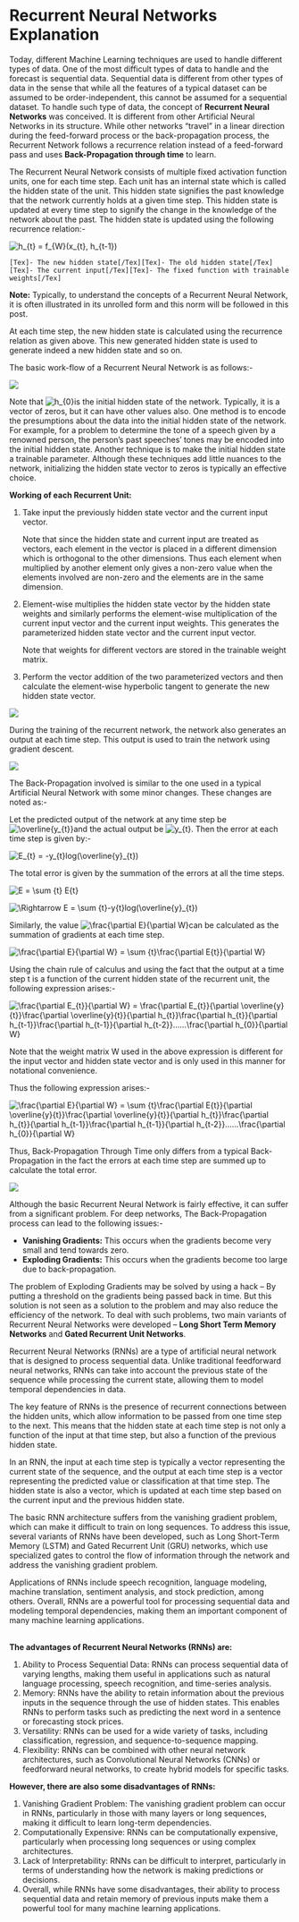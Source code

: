 ﻿# Recurrent Neural Networks Explanation

Today, different Machine Learning techniques are used to handle different types of data. One of the most difficult types of data to handle and the forecast is sequential data. Sequential data is different from other types of data in the sense that while all the features of a typical dataset can be assumed to be order-independent, this cannot be assumed for a sequential dataset. To handle such type of data, the concept of **Recurrent Neural Networks** was conceived. It is different from other Artificial Neural Networks in its structure. While other networks “travel” in a linear direction during the feed-forward process or the back-propagation process, the Recurrent Network follows a recurrence relation instead of a feed-forward pass and uses **Back-Propagation through time** to learn. 

The Recurrent Neural Network consists of multiple fixed activation function units, one for each time step. Each unit has an internal state which is called the hidden state of the unit. This hidden state signifies the past knowledge that the network currently holds at a given time step. This hidden state is updated at every time step to signify the change in the knowledge of the network about the past. The hidden state is updated using the following recurrence relation:- 

![h_{t} = f_{W}(x_{t}, h_{t-1})     ](https://www.geeksforgeeks.org/wp-content/ql-cache/quicklatex.com-ae0960d44bb367865a29a09827a18b66_l3.png "Rendered by QuickLaTeX.com")

```
[Tex]- The new hidden state[/Tex][Tex]- The old hidden state[/Tex][Tex]- The current input[/Tex][Tex]- The fixed function with trainable weights[/Tex]
```


**Note:** Typically, to understand the concepts of a Recurrent Neural Network, it is often illustrated in its unrolled form and this norm will be followed in this post. 

At each time step, the new hidden state is calculated using the recurrence relation as given above. This new generated hidden state is used to generate indeed a new hidden state and so on. 

The basic work-flow of a Recurrent Neural Network is as follows:- 

![](https://media.geeksforgeeks.org/wp-content/uploads/20190701121614/unrolled.png)

Note that ![h_{0}     ](https://www.geeksforgeeks.org/wp-content/ql-cache/quicklatex.com-997a46ed42cf5e5f979c59bb10042708_l3.png "Rendered by QuickLaTeX.com")is the initial hidden state of the network. Typically, it is a vector of zeros, but it can have other values also. One method is to encode the presumptions about the data into the initial hidden state of the network. For example, for a problem to determine the tone of a speech given by a renowned person, the person’s past speeches’ tones may be encoded into the initial hidden state. Another technique is to make the initial hidden state a trainable parameter. Although these techniques add little nuances to the network, initializing the hidden state vector to zeros is typically an effective choice. 

**Working of each Recurrent Unit:**

1.  Take input the previously hidden state vector and the current input vector. 
    
    Note that since the hidden state and current input are treated as vectors, each element in the vector is placed in a different dimension which is orthogonal to the other dimensions. Thus each element when multiplied by another element only gives a non-zero value when the elements involved are non-zero and the elements are in the same dimension.
    
2.  Element-wise multiplies the hidden state vector by the hidden state weights and similarly performs the element-wise multiplication of the current input vector and the current input weights. This generates the parameterized hidden state vector and the current input vector. 
    
    Note that weights for different vectors are stored in the trainable weight matrix.
    
3.  Perform the vector addition of the two parameterized vectors and then calculate the element-wise hyperbolic tangent to generate the new hidden state vector.

![](https://media.geeksforgeeks.org/wp-content/uploads/20190701130640/working1.png)

During the training of the recurrent network, the network also generates an output at each time step. This output is used to train the network using gradient descent. 

![](https://media.geeksforgeeks.org/wp-content/uploads/20190701141846/yt.png)

The Back-Propagation involved is similar to the one used in a typical Artificial Neural Network with some minor changes. These changes are noted as:- 

Let the predicted output of the network at any time step be ![\overline{y_{t}}     ](https://www.geeksforgeeks.org/wp-content/ql-cache/quicklatex.com-96706e97cdb7624109cc38dd0d566cad_l3.png "Rendered by QuickLaTeX.com")and the actual output be ![y_{t}     ](https://www.geeksforgeeks.org/wp-content/ql-cache/quicklatex.com-3592a53d1c72803f61c760eebd434ed7_l3.png "Rendered by QuickLaTeX.com"). Then the error at each time step is given by:- 

![E_{t} = -y_{t}log(\overline{y}_{t})     ](https://www.geeksforgeeks.org/wp-content/ql-cache/quicklatex.com-e6cf536bbecb7e2efff745a460664b3a_l3.png "Rendered by QuickLaTeX.com")

The total error is given by the summation of the errors at all the time steps. 

![E = \sum _{t} E_{t}     ](https://www.geeksforgeeks.org/wp-content/ql-cache/quicklatex.com-b2d46541914d12d35293a0d2278da7f2_l3.png "Rendered by QuickLaTeX.com")

![\Rightarrow E = \sum _{t}-y_{t}log(\overline{y}_{t})     ](https://www.geeksforgeeks.org/wp-content/ql-cache/quicklatex.com-81307ffd3b85ed39defa472b6bf0d8bf_l3.png "Rendered by QuickLaTeX.com")

Similarly, the value ![\frac{\partial E}{\partial W}     ](https://www.geeksforgeeks.org/wp-content/ql-cache/quicklatex.com-8fdfb69f0343924e0b58b69cda2bcf8e_l3.png "Rendered by QuickLaTeX.com")can be calculated as the summation of gradients at each time step. 

![\frac{\partial E}{\partial W} = \sum _{t}\frac{\partial E_{t}}{\partial W}     ](https://www.geeksforgeeks.org/wp-content/ql-cache/quicklatex.com-77d3b1d8b2898dbda0a9ef7fa991a25b_l3.png "Rendered by QuickLaTeX.com")

Using the chain rule of calculus and using the fact that the output at a time step t is a function of the current hidden state of the recurrent unit, the following expression arises:- 

![\frac{\partial E_{t}}{\partial W} = \frac{\partial E_{t}}{\partial \overline{y}_{t}}\frac{\partial \overline{y}_{t}}{\partial h_{t}}\frac{\partial h_{t}}{\partial h_{t-1}}\frac{\partial h_{t-1}}{\partial h_{t-2}}......\frac{\partial h_{0}}{\partial W}     ](https://www.geeksforgeeks.org/wp-content/ql-cache/quicklatex.com-28a19618945eaa21ddbdb3663e4d89c9_l3.png "Rendered by QuickLaTeX.com")

Note that the weight matrix W used in the above expression is different for the input vector and hidden state vector and is only used in this manner for notational convenience. 

Thus the following expression arises:- 

![\frac{\partial E}{\partial W} = \sum _{t}\frac{\partial E_{t}}{\partial \overline{y}_{t}}\frac{\partial \overline{y}_{t}}{\partial h_{t}}\frac{\partial h_{t}}{\partial h_{t-1}}\frac{\partial h_{t-1}}{\partial h_{t-2}}......\frac{\partial h_{0}}{\partial W}     ](https://www.geeksforgeeks.org/wp-content/ql-cache/quicklatex.com-009c50035cb68c93ddd23ea0f598d11c_l3.png "Rendered by QuickLaTeX.com")

Thus, Back-Propagation Through Time only differs from a typical Back-Propagation in the fact the errors at each time step are summed up to calculate the total error. 

![](https://media.geeksforgeeks.org/wp-content/uploads/20190701153452/back-prop.png)

Although the basic Recurrent Neural Network is fairly effective, it can suffer from a significant problem. For deep networks, The Back-Propagation process can lead to the following issues:- 

*   **Vanishing Gradients:** This occurs when the gradients become very small and tend towards zero.
*   **Exploding Gradients:** This occurs when the gradients become too large due to back-propagation.

  
The problem of Exploding Gradients may be solved by using a hack – By putting a threshold on the gradients being passed back in time. But this solution is not seen as a solution to the problem and may also reduce the efficiency of the network. To deal with such problems, two main variants of Recurrent Neural Networks were developed – **Long Short Term Memory Networks** and **Gated Recurrent Unit Networks**.

Recurrent Neural Networks (RNNs) are a type of artificial neural network that is designed to process sequential data. Unlike traditional feedforward neural networks, RNNs can take into account the previous state of the sequence while processing the current state, allowing them to model temporal dependencies in data.

The key feature of RNNs is the presence of recurrent connections between the hidden units, which allow information to be passed from one time step to the next. This means that the hidden state at each time step is not only a function of the input at that time step, but also a function of the previous hidden state.

In an RNN, the input at each time step is typically a vector representing the current state of the sequence, and the output at each time step is a vector representing the predicted value or classification at that time step. The hidden state is also a vector, which is updated at each time step based on the current input and the previous hidden state.

The basic RNN architecture suffers from the vanishing gradient problem, which can make it difficult to train on long sequences. To address this issue, several variants of RNNs have been developed, such as Long Short-Term Memory (LSTM) and Gated Recurrent Unit (GRU) networks, which use specialized gates to control the flow of information through the network and address the vanishing gradient problem.

Applications of RNNs include speech recognition, language modeling, machine translation, sentiment analysis, and stock prediction, among others. Overall, RNNs are a powerful tool for processing sequential data and modeling temporal dependencies, making them an important component of many machine learning applications.  
 

**The advantages of Recurrent Neural Networks (RNNs) are:**

1.  Ability to Process Sequential Data: RNNs can process sequential data of varying lengths, making them useful in applications such as natural language processing, speech recognition, and time-series analysis.
2.  Memory: RNNs have the ability to retain information about the previous inputs in the sequence through the use of hidden states. This enables RNNs to perform tasks such as predicting the next word in a sentence or forecasting stock prices.
3.  Versatility: RNNs can be used for a wide variety of tasks, including classification, regression, and sequence-to-sequence mapping.
4.  Flexibility: RNNs can be combined with other neural network architectures, such as Convolutional Neural Networks (CNNs) or feedforward neural networks, to create hybrid models for specific tasks.

**However, there are also some disadvantages of RNNs:**

1.  Vanishing Gradient Problem: The vanishing gradient problem can occur in RNNs, particularly in those with many layers or long sequences, making it difficult to learn long-term dependencies.
2.  Computationally Expensive: RNNs can be computationally expensive, particularly when processing long sequences or using complex architectures.
3.  Lack of Interpretability: RNNs can be difficult to interpret, particularly in terms of understanding how the network is making predictions or decisions.
4.  Overall, while RNNs have some disadvantages, their ability to process sequential data and retain memory of previous inputs make them a powerful tool for many machine learning applications.
